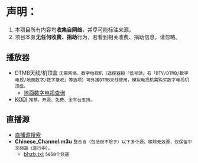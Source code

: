 # 声明：
1. 本项目所有内容均**收集自网络**，并尽可能标注来源。
2. 项目本身**无任何收费、捐助**行为，若看到相关收费、捐助信息，请忽略。


## 播放器
- DTMB天线/机顶盒 `无需网络，数字电视机（遥控器按「信号源」有「DTV/DTMB/数字电视/地面数字/数字接收」等选项）可外接DTMB天线使用，模拟电视机需购买数字电视机顶盒。`
  - [地面数字电视查询](http://dtmb.saoing.com/)
- [KODI](https://github.com/xbmc) `推荐。开源、免费、全平台支持。`


## 直播源
- [直播源搜索](https://www.foodieguide.com/iptvsearch/)
- **Chinese_Channel.m3u** `整合自（包括但不限于）以下多个源，移除无效源，仅保留中文频道（进行中）。`
  - [bhzb.txt](https://gitcode.net/ygbh66/test/-/blob/master/bhzb.txt) `5050个频道`
